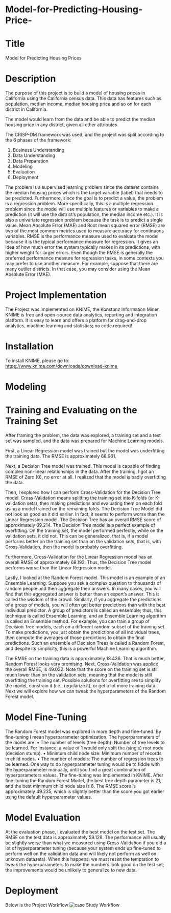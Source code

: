# Model-for-Predicting-Housing-Price-

# Title 
Model for Predicting Housing Prices


# Description
The purpose of this project is to build a model of housing prices in California using the California census data. This data has features such as population, median income, median housing price and so on for each district in California.

The model would learn from the data and be able to predict the median housing price in any district, given all other attributes.

The CRISP-DM framework was used, and the project was split according to the 6 phases of the framework:  
1. Business Understanding
2. Data Understanding
3. Data Preparation
4. Modeling 
5. Evaluation
6. Deployment

The problem is a supervised learning problem since the dataset contains the median housing prices which is the target variable (label) that needs to be predicted. Furthermore, since the goal is to predict a value, the problem is a regression problem. More specifically, this is a multiple regression problem since the model will use multiple features or variables to make a prediction (it will use the district’s population, the median income etc.). It is also a univariate regression problem because the task is to predict a single value.
Mean Absolute Error (MAE) and Root mean squared error (RMSE) are two of the most common metrics used to measure accuracy for continuous variables. RMSE is the performance measure used to evaluate the model because it is the typical performance measure for regression. It gives an idea of how much error the system typically makes in its predictions, with higher weight for larger errors. 
Even though the RMSE is generally the preferred performance measure for regression tasks, in some contexts you may prefer to use another measure. For example, suppose that there are many outlier districts. In that case, you may consider using the Mean Absolute Error (MAE). 

# Project Implementation
The Project was implemented on KNIME, the Konstanz Information Miner. KNIME is free and open-source data analytics, reporting and integration platform. It is easy to learn and offers a platform for drag-and-drop analytics, machine learning and statistics; no code required! 
# Installation
To install KNIME, please go to: 
https://www.knime.com/downloads/download-knime 

# Modeling
# Training and Evaluating on the Training Set
After framing the problem, the data was explored, a training set and a test set was sampled, and the data was prepared for Machine Learning models.

First, a Linear Regression model was trained but the model was underfitting the training data. The RMSE is approximately 68.961.

Next, a Decision Tree model was trained. This model is capable of finding complex non-linear relationships in the data. After the training, I got an RMSE of Zero (0), no error at all.  I realized that the model is badly overfitting the data. 

Then, I explored how I can perform Cross-Validation for the Decision Tree model. Cross-Validation means splitting the training set into K-folds (or K-validation sets), then making predictions and evaluating them on each fold using a model trained on the remaining folds. The Decision Tree Model did not look as good as it did earlier. In fact, it seems to perform worse than the Linear Regression model. The Decision Tree has an overall RMSE score of approximately 69.214. The Decision Tree model is a perfect example of overfitting. On the training set, the model performed perfectly, while on the validation sets, it did not. This can be generalized, that is, if a model performs better on the training set than on the validation sets, that is, with Cross-Validation, then the model is probably overfitting.

Furthermore, Cross-Validation for the Linear Regression model has an overall RMSE of approximately 69.193. Thus, the Decision Tree model performs worse than the Linear Regression model.  

Lastly, I looked at the Random Forest model. This model is an example of an Ensemble Learning. Suppose you ask a complex question to thousands of random people and then aggregate their answers. In many cases, you will find that this aggregated answer is better than an expert’s answer. This is called the wisdom of the crowd. Similarly, if you aggregate the predictions of a group of models, you will often get better predictions than with the best individual predictor. A group of predictors is called an ensemble; thus, this technique is called Ensemble Learning, and an Ensemble Learning algorithm is called an Ensemble method.
For example, you can train a group of Decision Tree models, each on a different random subset of the training set. To make predictions, you just obtain the predictions of all individual trees, then compute the averages of those predictions to obtain the final predictions. Such an ensemble of Decision Trees is called a Random Forest, and despite its simplicity, this is a powerful Machine Learning algorithm.

The RMSE on the training data is approximately 18.436. That is much better, Random Forest looks very promising. Next, Cross-Validation was applied, the overall RMSE, is 49.032. Note that the score on the training set is still much lower than on the validation sets, meaning that the model is still overfitting the training set.
Possible solutions for overfitting are to simplify the model, constrain it (i.e., regularize it), or get a lot more training data. Next we will explore how we can tweak the hyperparameters of the Random Forest model.   

# Model Fine-Tuning
The Random Forest model was explored in more depth and fine-tuned. By fine-tuning I mean hyperparameter optimization. The hyperparameters of the model are: 
•	The number of levels (tree depth): Number of tree levels to be learned. For instance, a value of 1 would only split the (single) root node (decision stump). 
•	Minimum child node size: Minimum number of records in child nodes. 
•	The number of models: The number of regression trees to be learned.
One way to do hyperparameter tuning would be to fiddle with the hyperparameter manually, until you find a great combination of hyperparameters values. The fine-tuning was implemented in KNIME. After fine-tuning the Random Forest Model, the best tree depth parameter is 21, and the best minimum child node size is 8. The RMSE score is approximately 49.235, which is slightly better than the score you got earlier using the default hyperparameter values. 

# Model Evaluation
At the evaluation phase, I evaluated the best model on the test set. The RMSE on the test data is approximately 59.128. The performance will usually be slightly worse than what we measured using Cross-Validation if you did a lot of hyperparameter tuning (because your system ends up fine-tuned to perform well on the validation data and will likely not perform as well on unknown datasets). When this happens, we must resist the temptation to tweak the hyperparameters to make the numbers look good on the test set; the improvements would be unlikely to generalize to new data.
 
# Deployment 
Below is the Project Workflow
 ![case Study Workflow](https://user-images.githubusercontent.com/25030435/166711347-0bd51d22-17bb-4f30-afee-ce7b83f9c51e.PNG)
